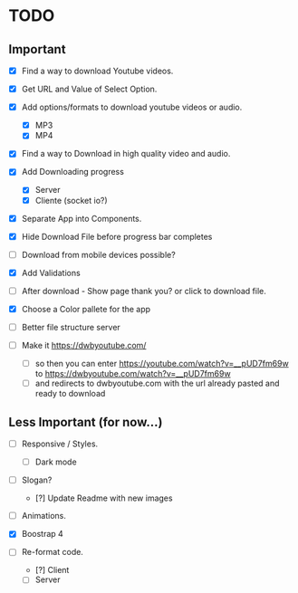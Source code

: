 # TODO

## Important

* [x] Find a way to download Youtube videos.

* [x] Get URL and Value of Select Option.

* [x] Add options/formats to download youtube videos or audio.
  * [x] MP3
  * [x] MP4

* [x] Find a way to Download in high quality video and audio.

* [x] Add Downloading progress
  * [x] Server
  * [x] Cliente (socket io?)

* [x] Separate App into Components.

* [x] Hide Download File before progress bar completes

* [ ] Download from mobile devices possible?

* [x] Add Validations

* [ ] After download - Show page thank you? or click to download file.

* [x] Choose a Color pallete for the app

* [ ] Better file structure server

* [ ] Make it https://dwbyoutube.com/
  * [ ] so then you can enter https://youtube.com/watch?v=__pUD7fm69w to https://dwbyoutube.com/watch?v=__pUD7fm69w
  * [ ] and redirects to dwbyoutube.com with the url already pasted and ready to download

## Less Important (for now...)

* [ ] Responsive / Styles.
  * [ ] Dark mode

* [ ] Slogan?
  * [?] Update Readme with new images

* [ ] Animations.

* [x] Boostrap 4

* [ ] Re-format code.
  * [?] Client
  * [ ] Server

